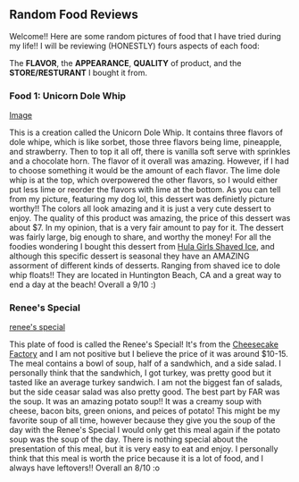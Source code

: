 ## Random Food Reviews 

Welcome!!
Here are some random pictures of food that I have tried during my life!! I will be reviewing (HONESTLY) fours aspects of each food: 

The **FLAVOR**, the **APPEARANCE**, **QUALITY** of product, and the **STORE/RESTURANT** I bought it from. 



### Food 1: Unicorn Dole Whip

[Image](https://mail.google.com/mail/u/0?ui=2&ik=c60891a93d&attid=0.2&permmsgid=msg-f:1680275632267826417&th=175189c8fa1194f1&view=att&disp=safe)

This is a creation called the Unicorn Dole Whip. It contains three flavors of dole whipe, which is like sorbet, those three flavors being lime, pineapple, and strawberry. Then to top it all off, there is vanilla soft serve with sprinkles and a chocolate horn. The flavor of it overall was amazing. However, if I had to choose something it would be the amount of each flavor. The lime dole whip is at the top, which overpowered the other flavors, so I would either put less lime or reorder the flavors with lime at the bottom. As you can tell from my picture, featuring my dog lol, this dessert was definietly picture worthy!! The colors all look amazing and it is just a very cute dessert to enjoy. The quality of this product was amazing, the price of this dessert was about $7. In my opinion, that is a very fair amount to pay for it. The dessert was fairly large, big enough to share, and worthy the money! For all the foodies wondering I bought this dessert from [Hula Girls Shaved Ice](https://my-site-100228-102576.square.site/), and although this specific dessert is seasonal they have an AMAZING assorment of different kinds of desserts. Ranging from shaved ice to dole whip floats!! They are located in Huntington Beach, CA and a great way to end a day at the beach! Overall a 9/10 :) 



### Renee's Special 

[renee's special](https://gm1.ggpht.com/E5oWMTuZooewtKwdJ2UDyMDB1UQlc_m53ZClUTklRCl2aUyujncdiwWSzrjvq0kNgTuzX8VE1hQmUSX-akC-2iow7HeHvAwF3UgUKBkE-0uJimUdej7PspJDDHeyYlmuCfGVsCLX82Xyg0OHgob-PwuFzzDP_jCFt-d-cafOumhgsZta3YaGPg-H0m3iwxwOJStqKF3Y_z2sjlB68pIUYVeH4zieOCMYQ5jhk_ONOWS3_rby-VGic59myrJVtyPU6l_U2KK46CNe_gIPr4OzQLu9AacZ2JCgg9JJ84UoLjlG1ubAyNOVnW_ODrqMlO_AHD2XocDWtx1n_srz4cLXOHMOGMpVH1pxJ8r57VmZCPTqGBiy7G3stbKh5rCdts4MFK0_vgqDh5NtKZWoSSm8q5Ak-IVAq3byyQi2ZmC8ug-h_C0tdaSoi86F9k_tujSfalSYsTrc2dtvTDSspCi92-9Y8r2HvLVMBvvm21mysZEt5FBdw_fY6NDxyQXWFLuagt_Gh19IM8yZnoL9WZP4VO-4FrzqajD3N-Otb9AChSKNaYsJj_ulATCeecr5CKfikscRITNRy9kQS6z09K2yuvS7zORou2aP87qSHoKQC0pUke11_q8QUkLplMViR1_vE-6CoFSV1LDLProSuCvuvCl0hFWbXDAq_H1Hg9AcchKptH0FKBf4p1Xm1jZT9UPE0gZneMVaMhuJ1hoM8Zxsmxvbc6dDHfNSsOR62dOMl_LA6a0a0hp4O78DeKP30n7CbA=s0-l75-ft-l75-ft)

This plate of food is called the Renee's Special! It's from the [Cheesecake Factory](https://www.thecheesecakefactory.com/menu/lunch-specials/renees-lunch-special/) and I am not positive but I believe the price of it was around $10-15. The meal contains a bowl of soup, half of a sandwhich, and a side salad. I personally think that the sandwhich, I got turkey, was pretty good but it tasted like an average turkey sandwich. I am not the biggest fan of salads, but the side ceasar salad was also pretty good. The best part by FAR was the soup. It was an amazing potato soup!! It was a creamy soup with cheese, bacon bits, green onions, and peices of potato! This might be my favorite soup of all time, however because they give you the soup of the day with the Renee's Special I would only get this meal again if the potato soup was the soup of the day. There is nothing special about the presentation of this meal, but it is very easy to eat and enjoy. I personally think that this meal is worth the price because it is a lot of food, and I always have leftovers!! Overall an 8/10 :o

